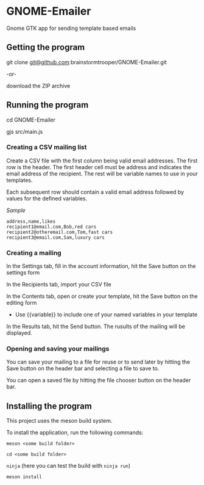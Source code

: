 # GNOME-Emailer
Gnome GTK app for sending template based emails

## Getting the program
git clone git@github.com:brainstormtrooper/GNOME-Emailer.git

-or-

download the ZIP archive

## Running the program
cd GNOME-Emailer

gjs src/main.js


### Creating a CSV mailing list
Create a CSV file with the first column being valid email addresses.
The first row is the header. The first header cell must be address and indicates the email address of the recipient. The rest will be variable names to use in your templates.

Each subsequent row should contain a valid email address followed by values for the defined variables.

_Sample_

```
address,name,likes
recipient1@email.com,Bob,red cars
recipient2@otheremail.com,Tom,fast cars
recipient3@email.com,Sam,luxury cars
```

### Creating a mailing
In the Settings tab, fill in the account information, hit the Save button on the settings form

In the Recipients tab, import your CSV file

In the Contents tab, open or create your template, hit the Save button on the editing form
* Use {{variable}} to include one of your named variables in your template

In the Results tab, hit the Send button. The rusults of the mailing will be displayed.

### Opening and saving your mailings
You can save your mailing to a file for reuse or to send later by hitting the Save button on the header bar and selecting a file to save to.

You can open a saved file by hitting the file chooser button on the header bar.

## Installing the program
This project uses the meson build system.

To install the application, run the following commands:

```meson <some build folder>```

```cd <some build folder>```

```ninja``` (here you can test the build with ```ninja run```)

```meson install```
